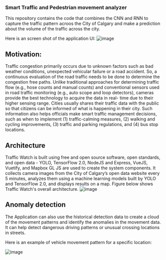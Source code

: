 ### Smart Traffic and Pedestrian movement analyzer 

This repository contains the code that combines the CNN and RNN to capture the traffic pattern acroos the City of Calgary and 
make a prediction about the volume of the traffic across the city.

Here is an screen shot of the application UI:
![image](https://user-images.githubusercontent.com/32692718/82127114-7a2a2300-976e-11ea-9fcd-feb20a4bbb78.png)

## Motivation:
Traffic congestion primarily occurs due to unknown factors such as bad weather conditions, unexpected vehicular failure or a road accident. So, a continuous evaluation of the road traffic needs to be done to determine the congestion free paths. Unlike traditional approaches for determining traffic flow (e.g., hose counts and manual counts) and conventional sensors used in road traffic monitoring (e.g., auto scope and loop detectors), cameras provide the best technology to acquire the data in real- time due to their higher sensing range. Cities usually shares their traffic data with the public so that citizens can be informed of what is happening in their city. Such information also helps officials make smart traffic management decisions, such as when to implement (1) traffic-calming measures, (2) walking and cycling improvements, (3) traffic and parking regulations, and (4) bus stop locations.


## Architecture 
Traffic Watch is built using free and open source software, open standards, and open data - YOLO, TensorFlow 2.0, NodeJS and Express, VueJS, Vuetify, and Mapbox GL JS are used to create the system components. It collects camera images from the City of Calgary’s open data website every 5 minutes, analyzes them using a machine learning models built by YOLO and TensorFlow 2.0, and displays results on a map. Figure below shows Traffic Watch's overall architecture.
![image](https://res.cloudinary.com/devpost/image/fetch/s--9Dc_3Mz0--/c_limit,f_auto,fl_lossy,q_auto:eco,w_900/https://www.dropbox.com/s/7t9zry5ybdqsiy5/traffic_watch_revised_architecture.png%3Fdl%3D1)

## Anomaly detection
The Application can also use the historical detection data to create a cloud of the movement patterns and identify the
anomalies in the movement data. It can help detect dangerous driving patterns or unusual crossing locations in streets.

Here is an example of vehicle movement pattern for a specific location:

![image](https://user-images.githubusercontent.com/32692718/82127524-76e46680-9771-11ea-9bab-53326c1b8796.png)

